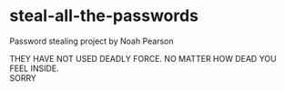 # steal-all-the-passwords
Password stealing project by Noah Pearson


THEY HAVE NOT USED DEADLY FORCE. NO MATTER HOW DEAD YOU FEEL INSIDE.<br />
SORRY

